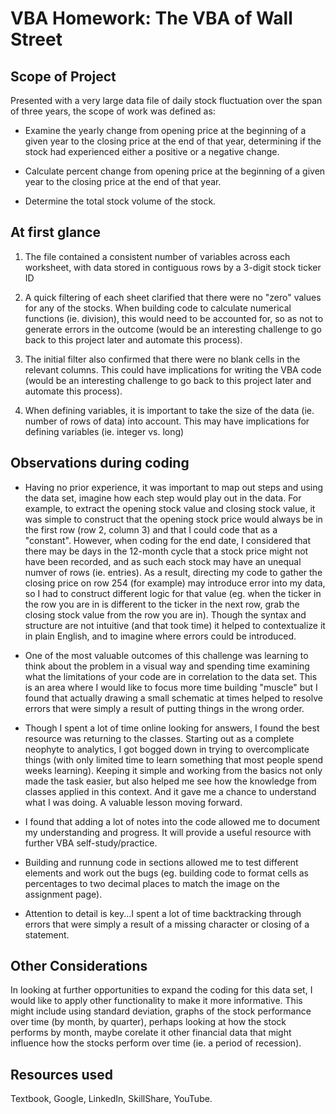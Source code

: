 # VBA Homework: The VBA of Wall Street

## Scope of Project

Presented with a very large data file of daily stock fluctuation over the span of three years, the scope of work was defined as:

  * Examine the yearly change from opening price at the beginning of a given year to the closing price at the end of that year, determining if the stock had experienced either a positive or a negative change.

  * Calculate percent change from opening price at the beginning of a given year to the closing price at the end of that year.

  * Determine the total stock volume of the stock.


## At first glance

1. The file contained a consistent number of variables across each worksheet, with data stored in contiguous rows by a 3-digit stock ticker ID

2. A quick filtering of each sheet clarified that there were no "zero" values for any of the stocks.  When building code to calculate numerical functions (ie. division), this would need to be accounted for, so as not to generate errors in the outcome (would be an interesting challenge to go back to this project later and automate this process).

3. The initial filter also confirmed that there were no blank cells in the relevant columns.  This could have implications for writing the VBA code (would be an interesting challenge to go back to this project later and automate this process). 

4. When defining variables, it is important to take the size of the data (ie. number of rows of data) into account.  This may have implications for defining variables (ie. integer vs. long) 

## Observations during coding

  * Having no prior experience, it was important to map out steps and using the data set, imagine how each step would play out in the data.  For example, to extract the opening stock value and closing stock value, it was simple to construct that the opening stock price would always be in the first row (row 2, column 3) and that I could code that as a "constant".  However, when coding for the end date, I considered that there may be days in the 12-month cycle that a stock price might not have been recorded, and as such each stock may have an unequal numver of rows (ie. entries).  As a result, directing my code to gather the closing price on row 254 (for example) may introduce error into my data, so I had to construct different logic for that value (eg. when the ticker in the row you are in is different to the ticker in the next row, grab the closing stock value from the row you are in).  Though the syntax and structure are not intuitive (and that took time) it helped to contextualize it in plain English, and to imagine where errors could be introduced.  
  
  * One of the most valuable outcomes of this challenge was learning to think about the problem in a visual way and spending time examining what the limitations of your code are in correlation to the data set.  This is an area where I would like to focus more time building "muscle" but I found that actually drawing a small schematic at times helped to resolve errors that were simply a result of putting things in the wrong order.

  * Though I spent a lot of time online looking for answers, I found the best resource was returning to the classes.  Starting out as a complete neophyte to analytics, I got bogged down in trying to overcomplicate things (with only limited time to learn something that most people spend weeks learning).  Keeping it simple and working from the basics not only made the task easier, but also helped me see how the knowledge from classes applied in this context. And it gave me a chance to understand what I was doing.  A valuable lesson moving forward.  
  
  * I found that adding a lot of notes into the code allowed me to document my understanding and progress.  It will provide a useful resource with further VBA self-study/practice.
  
  * Building and runnung code in sections allowed me to test different elements and work out the bugs (eg. building code to format cells as percentages to two decimal places to match the image on the assignment page).
  
  * Attention to detail is key...I spent a lot of time backtracking through errors that were simply a result of a missing character or closing of a statement.


## Other Considerations

In looking at further opportunities to expand the coding for this data set, I would like to apply other functionality to make it more informative.  This might include using standard deviation, graphs of the stock performance over time (by month, by quarter), perhaps looking at how the stock performs by month, maybe corelate it other financial data that might influence how the stocks perform over time (ie. a period of recession).


## Resources used
Textbook, Google, LinkedIn, SkillShare, YouTube.
